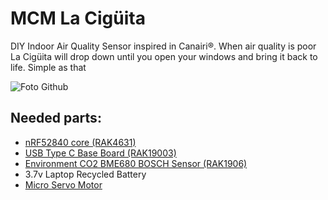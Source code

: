 # MCM La Cigüita

DIY Indoor Air Quality Sensor inspired in Canairi®. When air quality is poor La Cigüita will drop down until you open your windows and bring it back to life. Simple as that

![Foto Github](https://user-images.githubusercontent.com/49886387/224494784-1815d2a8-ec09-4d94-bea1-5be1142204ab.jpg)

## Needed parts:
- [nRF52840 core (RAK4631)](https://store.rakwireless.com/products/nordic-nrf52840-ble-core-module-for-lorawan-with-lora-sx1262-rak4631-rak4631-c?variant=42576992633030)
- [USB Type C Base Board (RAK19003)](https://store.rakwireless.com/products/wisblock-base-board-rak19003)
- [Environment CO2 BME680 BOSCH Sensor (RAK1906)](https://store.rakwireless.com/products/rak1906-bme680-environment-sensor)
- 3.7v Laptop Recycled Battery
- [Micro Servo Motor](https://amzn.to/42h19Yu)

